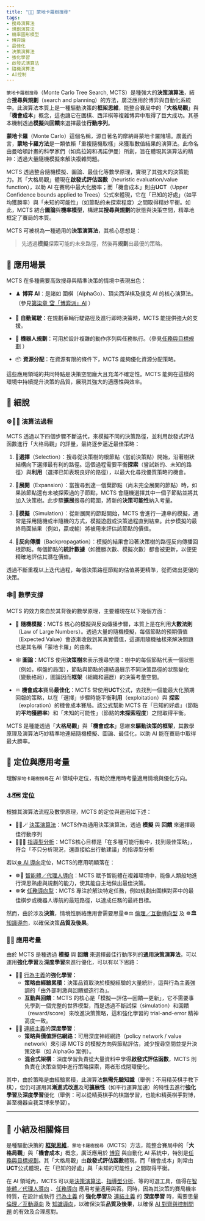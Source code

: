 ```yaml
---
title: "🌲🧭 蒙地卡羅樹搜尋"
tags:
- 搜尋演算法
- 規劃演算法
- 機率圖形模型
- 博弈論
- 最佳化
- 決策演算法
- 強化學習
- 啟發式演算法
- 隨機演算法
- AI控制
---
```

`蒙地卡羅樹搜尋`（Monte Carlo Tree Search, MCTS）是種強大的**決策演算法**，結合**搜尋與規劃**（search and planning）的方法，廣泛應用於博弈與自動化系統中。此演算法本質上是一種驅動決策的**框架思維**，能整合賽局中的「**大格局觀**」與「**機會成本**」概念，這也讓它在圍棋、西洋棋等複雜博弈中取得了巨大成功。其基本機制透過**模擬**與**回饋**來選擇最佳**行動序列**。

**蒙地卡羅**（Monte Carlo）這個名稱，源自著名的摩納哥蒙地卡羅賭場。廣義而言，**蒙地卡羅方法**是一類依賴「重複隨機取樣」來獲取數值結果的演算法。此命名由曼哈頓計畫的科學家們（如烏拉姆和馮諾伊曼）所創，旨在體現其演算法的精神：透過大量隨機模擬來解決複雜問題。

MCTS 透過整合隨機模擬、圖論、最佳化等數學原理，實現了其強大的決策能力。其「大格局觀」體現在**啟發式評估函數**（heuristic evaluation/value function），以助 AI 在賽局中最大化勝率；而「機會成本」則由**UCT**（Upper Confidence bounds applied to Trees）公式來體現，它在「已知的好處」（如平均獲勝率）與「未知的可能性」（如節點的未探索程度）之間取得精妙平衡。如此，MCTS 結合**圖論**與**機率模型**，構建其**搜尋與規劃**的狀態與決策空間，精準地框定了賽局的本質。

MCTS 可被視為一種通用的**決策演算法**，其核心思想是：

> 先透過**模擬**探索可能的未來路徑，然後再**規劃**出最優的策略。

## 🚀 應用場景

MCTS 在多種需要高效搜尋與精準決策的情境中表現出色：

- ♟️ **博弈 AI**：是諸如 圍棋（AlphaGo）、頂尖西洋棋及撲克 AI 的核心演算法。（參見[第柒章 🏆「博弈派」AI](07----game_ai.zh-hant) ）
    
- 🚗 **自動駕駛**：在規劃車輛行駛路徑及進行即時決策時，MCTS 能提供強大的支援。
    
- 🤖 **機器人規劃**：可用於設計複雜的動作序列與任務執行。（參見[任務與目標規劃](08-06-robot_tasks_and_goals.zh-hant) ）
    
- 📦 **資源分配**：在資源有限的條件下，MCTS 能夠優化資源分配策略。
    

這些應用領域的共同特點是決策空間龐大且充滿不確定性。MCTS 能夠在這樣的環境中持續提升決策的品質，展現其強大的適應性與效率。

## 🔬 細說

### ⚙🎲🔭 演算法過程

MCTS 透過以下四個步驟不斷迭代，來模擬不同的決策路徑，並利用啟發式評估函數進行「大格局觀」的評量，最終逐步逼近最佳策略：

1. 🧭**選擇**（Selection）：搜尋從決策樹的根節點（當前決策點）開始，沿著樹狀結構向下選擇最有利的路徑。這個過程需要平衡**探索**（嘗試新的、未知的路徑）與**利用**（選擇已知表現良好的路徑），以最大化尋找優質策略的機會。
    
2. 🌱**展開**（Expansion）：當搜尋到達一個葉節點（尚未完全展開的節點）時，如果該節點還有未被探索過的子節點，MCTS 會隨機選擇其中一個子節點並將其加入決策樹。此步驟**擴展**搜尋的範圍，將新的**決策可能性**納入考量。
    
3. 🎯**模擬**（Simulation）：從新展開的節點開始，MCTS 會進行一連串的模擬，通常是採用隨機或半隨機的方式，模擬遊戲或決策過程直到結束。此步模擬的最終局面結果（例如，贏或輸）將被用來評估該節點的價值。
    
4. 🔄**反向傳播**（Backpropagation）：模擬的結果會沿著決策樹的路徑反向傳播回根節點。每個節點的**統計數據**（如獲勝次數、模擬次數）都會被更新，以便更精確地評估其潛在價值。
    

透過不斷重複以上迭代過程，每個決策路徑節點的估值將更精準，從而做出更優的決策。

### 🕸️🎲 數學支撐

MCTS 的效力來自於其背後的數學原理，主要體現在以下幾個方面：

- 🎲 **隨機模擬**：MCTS 核心的模擬與反向傳播步驟，本質上是在利用**大數法則**（Law of Large Numbers）。透過大量的隨機模擬，每個節點的預期價值（Expected Value）會逐漸收斂到其真實價值，這運用隨機抽樣來解決問題也是其名稱「蒙地卡羅」的由來。
    
- 🕸️ **圖論**：MCTS 使用**決策樹**來表示搜尋空間：樹中的每個節點代表一個狀態（例如，棋盤的局面），節點與節點的連結邉展示不同決策路徑的狀態變化（變動格局），圖論因而**框架**（組織和遍歷）的決策考量空間。
    
- ♾️ **機會成本**賽局**最佳化**：MCTS 常使用**UCT**公式，去找到一個能最大化預期回報的策略，以在「選擇」步驟時能平衡**利用**（exploitation）與 **探索**（exploration）的機會成本賽局。該公式幫助 MCTS 在「已知的好處」（節點的**平均獲勝率**）和「未知的可能性」（節點的**未探索程度**）之間取得平衡。
    

MCTS 是種能透過「**大格局觀**」與「**機會成本**」思維來**驅動決策的框架**，其數學原理及演算法巧妙精準地連結隨機模擬、圖論、最佳化，以助 AI 能在賽局中取得最大勝率。

## 🌟 定位與應用考量

理解`蒙地卡羅樹搜尋`在 AI 領域中定位，有助於應用時考量適用情境與優化方向。

### ⚓🗺 定位

根據其演算法流程及數學原理，MCTS 的定位與運用如下述：

*  🔁😽🪄  [決策演算法](06-06-decision_making_algorithm.zh-hant)：MCTS作為通用決策演算法，透過 **模擬** 與 **回饋** 來選擇最佳行動序列
* 🔴🧐🧭 [指導型分析](06-03-analysis_prescriptive.zh-hant)：MCTS核心目標是「在多種可能行動中，找到最佳策略」，符合「不只分析現況，還直接給出行動建議」的指導型分析

若以[☸ AI 導向](05----ai_orientations.zh-hant)定位，MCTS的應用明顯落在：

* ☸🤖 [智能體／代理人導向](05-03-oriented_agent.zh-hant)：MCTS 賦予智能體在複雜環境中，能像人類般地進行深思熟慮與規劃的能力，使其能自主地做出最佳決策。
* ☸🛠 [任務導向型](05-04-oriented_task.zh-hant)：MCTS 專注於解決特定任務，例如規劃出圍棋對弈中的最佳棋步或機器人導航的最短路徑，以達成任務的最終目標。

然而，由於涉及**決策**，情境性脈絡應用會需要思量☸⚖️ [倫理／互動導向型](05-05-oriented_ethics.zh-hant) 及 ☸🏛️ [知識導向](05-01-oriented_knowledge.zh-hant)，以確保決策**品質及後果**。

### 📐🌉 應用考量

由於 MCTS 是種透過 **模擬** 與 **回饋** 來選擇最佳行動序列的**通用決策演算法**，可以運用**強化學習**及**深度學習**來進行優化，可以有以下思路：

* 🏮💪 [行為主義](02-06-behaviorism.zh-hant)的**強化學習**：
	* **策略由經驗累積**：決策品質取決於模擬經驗的大量統計，這與行為主義強調的「由外部刺激與回饋塑造行為」。 
	* **互動與回饋**：MCTS 的核心是「模擬—評估—回饋—更新」，它不需要事先學到一個完整的世界模型，而是透過不斷試探（simulation）和回饋（reward/score）來改進決策策略，這和強化學習的 trial-and-error 精神高度一致。
* 🏮🧬 [連結主義](02-05-connectionism.zh-hant)的**深度學習**：
	* **策略與價值評估網路**：可用深度神經網路（policy network / value network）來引導 MCTS 的模擬方向與節點評估，減少搜尋空間並提升決策效率（如 AlphaGo 案例）。
	* **混合式架構**：深度學習負責從大量資料中學得**啟發式評估函數**，MCTS 則負責在決策空間中進行策略探索，兩者形成閉環優化。

其中，由於策略是由經驗累積，此演算法**無需先驗知識**（舉例：不用精英棋手教下棋），但仍可運用其**漸進式改進**及**可擴展性**（如平行運算加速）的特性去進行**強化學習**及**深度學習**優化（舉例：可以從精英棋手的棋譜學習，也能和精英棋手對博，甚至機器自我互博來學習）。

***

## 🏁 小結及相關條目

是種驅動決策的 **[框架思維](01-04-Frame_Problem.zh-hant)**，`蒙地卡羅樹搜尋`（MCTS）方法，能整合賽局中的「**大格局觀**」與「**機會成本**」概念，廣泛應用於 [博弈](07----game_ai.zh-hant) 與自動化 AI 系統中，特別是[任務與目標規劃](08-06-robot_tasks_and_goals.zh-hant)。其「大格局觀」由**啟發式評估函數**體現，而「機會成本」則常由**UCT**公式體現，在「已知的好處」與「未知的可能性」之間取得平衡。

在 AI 領域內，MCTS 可以是[決策演算法](06-06-decision_making_algorithm.zh-hant)、[指導型分析](06-03-analysis_prescriptive.zh-hant)、等的可選工具，值得在[智能體／代理人導向](05-03-oriented_agent.zh-hant) 、[任務導向](05-04-oriented_task.zh-hant) 應用考量適用與否。同時，因為其決策的賽局機率特質，在設計或執行 [行為主義](02-06-behaviorism.zh-hant) 的 **強化學習**及 [連結主義](02-05-connectionism.zh-hant) 的 **深度學習** 時，需要思量 [倫理／互動導向](05-05-oriented_ethics.zh-hant) 及 [知識導向](05-01-oriented_knowledge.zh-hant)，以確保決策**品質及後果**，以確保 [AI 對齊與控制問題](01-06-AI_Alignment_Control_Problem.zh-hant) 的有效及合理應對。